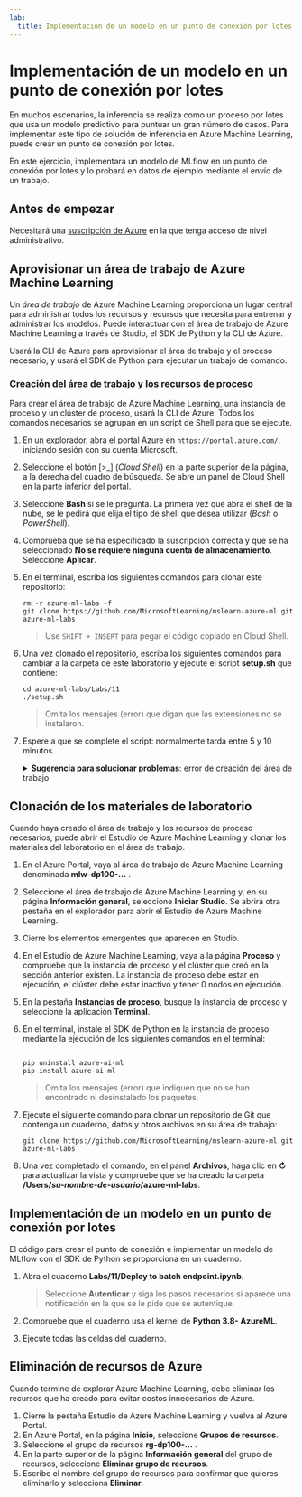 ```yaml
---
lab:
  title: Implementación de un modelo en un punto de conexión por lotes
---
```


# Implementación de un modelo en un punto de conexión por lotes

En muchos escenarios, la inferencia se realiza como un proceso por lotes que usa un modelo predictivo para puntuar un gran número de casos. Para implementar este tipo de solución de inferencia en Azure Machine Learning, puede crear un punto de conexión por lotes.

En este ejercicio, implementará un modelo de MLflow en un punto de conexión por lotes y lo probará en datos de ejemplo mediante el envío de un trabajo.

## Antes de empezar

Necesitará una [suscripción de Azure](https://azure.microsoft.com/free?azure-portal=true) en la que tenga acceso de nivel administrativo.

## Aprovisionar un área de trabajo de Azure Machine Learning

Un *área de trabajo* de Azure Machine Learning proporciona un lugar central para administrar todos los recursos y recursos que necesita para entrenar y administrar los modelos. Puede interactuar con el área de trabajo de Azure Machine Learning a través de Studio, el SDK de Python y la CLI de Azure.

Usará la CLI de Azure para aprovisionar el área de trabajo y el proceso necesario, y usará el SDK de Python para ejecutar un trabajo de comando.

### Creación del área de trabajo y los recursos de proceso

Para crear el área de trabajo de Azure Machine Learning, una instancia de proceso y un clúster de proceso, usará la CLI de Azure. Todos los comandos necesarios se agrupan en un script de Shell para que se ejecute.

1. En un explorador, abra el portal Azure en `https://portal.azure.com/`, iniciando sesión con su cuenta Microsoft.
1. Seleccione el botón \[>_] (*Cloud Shell*) en la parte superior de la página, a la derecha del cuadro de búsqueda. Se abre un panel de Cloud Shell en la parte inferior del portal.
1. Seleccione **Bash** si se le pregunta. La primera vez que abra el shell de la nube, se le pedirá que elija el tipo de shell que desea utilizar (*Bash* o *PowerShell*).
1. Comprueba que se ha especificado la suscripción correcta y que se ha seleccionado **No se requiere ninguna cuenta de almacenamiento**. Seleccione **Aplicar**.
1. En el terminal, escriba los siguientes comandos para clonar este repositorio:

    ```azurecli
    rm -r azure-ml-labs -f
    git clone https://github.com/MicrosoftLearning/mslearn-azure-ml.git azure-ml-labs
    ```

    > Use `SHIFT + INSERT` para pegar el código copiado en Cloud Shell. 

1. Una vez clonado el repositorio, escriba los siguientes comandos para cambiar a la carpeta de este laboratorio y ejecute el script **setup.sh** que contiene:

    ```azurecli
    cd azure-ml-labs/Labs/11
    ./setup.sh
    ```

    > Omita los mensajes (error) que digan que las extensiones no se instalaron.

1. Espere a que se complete el script: normalmente tarda entre 5 y 10 minutos.

    <details>
    <summary><b>Sugerencia para solucionar problemas</b>: error de creación del área de trabajo</summary><br>
    <p>Si recibes un error al ejecutar el script de instalación a través de la CLI, debes aprovisionar los recursos manualmente:</p>
    <ol>
        <li>En la página principal de Azure Portal, selecciona <b>+Crear un recurso</b>.</li>
        <li>Busca <i>aprendizaje automático</i> y, después, selecciona <b>Azure Machine Learning</b>. Seleccione <b>Crear</b>.</li>
        <li>Cree un recurso de Azure Machine Learning con la siguiente configuración: <ul>
                <li><b>Suscripción</b>: <i>suscripción de Azure</i></li>
                <li><b>Grupo de recursos</b>: rg-dp100-labs</li>
                <li><b>Nombre del área de trabajo</b>: mlw-dp100-labs</li>
                <li><b>Región</b>: <i>seleccione la región geográfica más cercana</i>.</li>
                <li><b>Cuenta de almacenamiento</b>: <i>tenga en cuenta la nueva cuenta de almacenamiento predeterminada que se creará para el área de trabajo</i>.</li>
                <li><b>Almacén de claves</b>: <i>tenga en cuenta el nuevo almacén de claves predeterminado que se creará para el área de trabajo</i>.</li>
                <li><b>Application Insights</b>: <i>tenga en cuenta el nuevo recurso de Application Insights predeterminado que se creará para el área de trabajo</i>.</li>
                <li><b>Registro de contenedor</b>: ninguno (<i>se creará uno automáticamente la primera vez que implemente un modelo en un contenedor</i>).</li>
            </ul>
        <li>Selecciona <b>Revisar y crear</b> y espera a que se cree el área de trabajo y sus recursos asociados: normalmente tarda unos 5 minutos.</li>
        <li>Selecciona <b>Ir al recurso</b> y en su página <b>Información general</b>, selecciona <b>Iniciar Studio</b>. Se abrirá otra pestaña en el explorador para abrir el Estudio de Azure Machine Learning.</li>
        <li>Cierre los elementos emergentes que aparecen en Studio.</li>
        <li>En el Estudio de Azure Machine Learning, ve a la página <b>Proceso</b> y selecciona <b>+Nuevo</b> en la pestaña <b>Instancias de proceso</b>.</li>
        <li>Asigna un nombre único a la instancia de proceso y, a continuación, selecciona <b>Standard_DS11_v2</b> como tamaño de máquina virtual.</li>
        <li>Seleccione <b>Revisar y crear</b> y luego <b>Crear</b>.</li>
        <li>A continuación, selecciona la pestaña <b>Clústeres de proceso</b> y selecciona <b>+ Nuevo</b>.</li>
        <li>Elige la misma región en la que creaste el área de trabajo y, a continuación, selecciona <b>Standard_DS11_v2</b> como tamaño de máquina virtual. Seleccione <b>Siguiente</b>.</li>
        <li>Asigna al clúster un nombre único y, a continuación, selecciona <b>Crear</b>.</li>
    </ol>
    </details>

## Clonación de los materiales de laboratorio

Cuando haya creado el área de trabajo y los recursos de proceso necesarios, puede abrir el Estudio de Azure Machine Learning y clonar los materiales del laboratorio en el área de trabajo.

1. En el Azure Portal, vaya al área de trabajo de Azure Machine Learning denominada **mlw-dp100-...** .
1. Seleccione el área de trabajo de Azure Machine Learning y, en su página **Información general**, seleccione **Iniciar Studio**. Se abrirá otra pestaña en el explorador para abrir el Estudio de Azure Machine Learning.
1. Cierre los elementos emergentes que aparecen en Studio.
1. En el Estudio de Azure Machine Learning, vaya a la página **Proceso** y compruebe que la instancia de proceso y el clúster que creó en la sección anterior existen. La instancia de proceso debe estar en ejecución, el clúster debe estar inactivo y tener 0 nodos en ejecución.
1. En la pestaña **Instancias de proceso**, busque la instancia de proceso y seleccione la aplicación **Terminal**.
1. En el terminal, instale el SDK de Python en la instancia de proceso mediante la ejecución de los siguientes comandos en el terminal:

    ```

    pip uninstall azure-ai-ml
    pip install azure-ai-ml
    ```

    > Omita los mensajes (error) que indiquen que no se han encontrado ni desinstalado los paquetes.

1. Ejecute el siguiente comando para clonar un repositorio de Git que contenga un cuaderno, datos y otros archivos en su área de trabajo:

    ```
    git clone https://github.com/MicrosoftLearning/mslearn-azure-ml.git azure-ml-labs
    ```
 
1. Una vez completado el comando, en el panel **Archivos**, haga clic en **&#8635;** para actualizar la vista y compruebe que se ha creado la carpeta **/Users/*su-nombre-de-usuario*/azure-ml-labs**.

## Implementación de un modelo en un punto de conexión por lotes

El código para crear el punto de conexión e implementar un modelo de MLflow con el SDK de Python se proporciona en un cuaderno.

1. Abra el cuaderno **Labs/11/Deploy to batch endpoint.ipynb**.

    > Seleccione **Autenticar** y siga los pasos necesarios si aparece una notificación en la que se le pide que se autentique.

1. Compruebe que el cuaderno usa el kernel de **Python 3.8- AzureML**.
1. Ejecute todas las celdas del cuaderno.

## Eliminación de recursos de Azure

Cuando termine de explorar Azure Machine Learning, debe eliminar los recursos que ha creado para evitar costos innecesarios de Azure.

1. Cierre la pestaña Estudio de Azure Machine Learning y vuelva al Azure Portal.
1. En Azure Portal, en la página **Inicio**, seleccione **Grupos de recursos**.
1. Seleccione el grupo de recursos **rg-dp100-...** .
1. En la parte superior de la página **Información general** del grupo de recursos, seleccione **Eliminar grupo de recursos**.
1. Escribe el nombre del grupo de recursos para confirmar que quieres eliminarlo y selecciona **Eliminar**.
